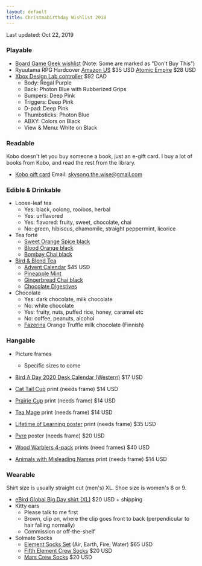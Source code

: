 ```yaml
---
layout: default
title: Christmabirthday Wishlist 2018
---
```


<section markdown='1'>

Last updated: Oct 22, 2019

### Playable

* [Board Game Geek wishlist](https://boardgamegeek.com/wishlist/Hwesta) (Note: Some are marked as "Don't Buy This")
* Ryuutama RPG Hardcover [Amazon US](https://www.amazon.com/Ryuutama-Natural-Fantasy-Role-Play/dp/098364585X) $35 USD [Atomic Empire](https://www.atomicempire.com/Item/186881) $28 USD
* [Xbox Design Lab controller](https://www.microsoft.com/en-ca/store/configure/Xbox-Design-Lab/900WZDF9XJVG) $92 CAD
  * Body: Regal Purple
  * Back: Photon Blue with Rubberized Grips
  * Bumpers: Deep Pink
  * Triggers: Deep Pink
  * D-pad: Deep Pink
  * Thumbsticks: Photon Blue
  * ABXY: Colors on Black
  * View & Menu: White on Black

### Readable

Kobo doesn't let you buy someone a book, just an e-gift card. I buy a lot of books from Kobo, and read the rest from the library.

* [Kobo gift card](https://www.kobo.com/ca/en/p/giftcards) Email: skysong.the.wise@gmail.com


### Edible & Drinkable
* Loose-leaf tea
  * Yes: black, oolong, rooibos, herbal
  * Yes: unflavored
  * Yes: flavored: fruity, sweet, chocolate, chai
  * No: green, hibiscus, chamomile, straight peppermint, licorice
* Tea forté
  * [Sweet Orange Spice black](https://www.teaforte.com/store/gourmet-tea/sweet-orange-spice/)
  * [Blood Orange black](https://www.teaforte.com/store/gourmet-tea/blood-orange/)
  * [Bombay Chai black](https://www.teaforte.com/store/gourmet-tea/bombay-chai/)
* [Bird & Blend Tea](https://birdandblendtea.com/us_en/)
  * [Advent Calendar](https://birdandblendtea.com/us_en/tea-advent-calendar.html) $45 USD
  * [Pineapple Mint](https://birdandblendtea.com/us_en/pineapple-mint.html)
  * [Gingerbread Chai black](https://birdandblendtea.com/us_en/christmas/christmas-tea/gingerbread-chai.html)
  * [Chocolate Digestives](https://birdandblendtea.com/us_en/chocolate-digestives.html)
* Chocolate
  * Yes: dark chocolate, milk chocolate
  * No: white chocolate
  * Yes: fruity, nuts, puffed rice, honey, caramel etc
  * No: coffee, peanuts, alcohol
  * [Fazerina](http://www.fazershop.com/en-US/products/11617/fazerina-100-g-chocolate-bar/) Orange Truffle milk chocolate (Finnish)

### Hangable

* Picture frames
  * Specific sizes to come

* [Bird A Day 2020 Desk Calendar (Western)](https://cornelllabpgstore.com/product/bird-a-day-2019-desk-calendar-western/) $17 USD
* [Cat Tail Cup](https://topatoco.com/collections/red-wombat/products/rw-teamatters?variant=39883594895) print (needs frame) $14 USD
* [Prairie Cup](https://topatoco.com/collections/red-wombat/products/rw-teamatters?variant=39883594575) print (needs frame) $14 USD
* [Tea Mage](https://topatoco.com/collections/red-wombat/products/rw-teamatters?variant=39883594383) print (needs frame) $14 USD
* [Lifetime of Learning poster](https://shopzenpencils.com/collections/posters/products/learning) print (needs frame) $35 USD
* [Pyre](https://store.supergiantgames.com/products/pyre-24-x-36-poster) poster (needs frame) $20 USD
* [Wood Warblers 4-pack](https://topatoco.com/collections/romo/products/romo-bbirds-4pack) prints (need frames) $40 USD
* [Animals with Misleading Names](https://topatoco.com/collections/romo/products/romo-names) print (needs frame) $14 USD

### Wearable

Shirt size is usually straight cut (men's) XL. Shoe size is women's 8 or 9.

* [eBird Global Big Day shirt (XL)](https://shorepromotions.com/ebird_store/shop/product-detail/1000530) $20 USD + shipping
* Kitty ears
  * Please talk to me first
  * Brown, clip on, where the clip goes front to back (perpendicular to hair falling normally)
  * Commission or off-the-shelf
* Solmate Socks
  * [Element Socks Set](https://solmatesocks.com/collections/gift-packs/products/elements-gift-set) (Air, Earth, Fire, Water) $65 USD
  * [Fifth Element Crew Socks](https://solmatesocks.com/collections/crew-socks/products/fifth-element-crew-socks) $20 USD
  * [Mars Crew Socks](https://solmatesocks.com/collections/crew-socks/products/adult-crew-socks-mars) $20 USD

</section>
